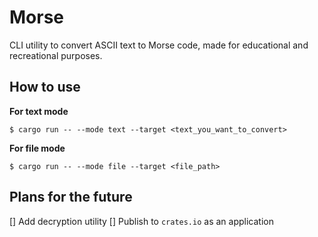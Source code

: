 # Morse

CLI utility to convert ASCII text to Morse code, made for educational and recreational purposes.

## How to use

**For text mode**
```console
$ cargo run -- --mode text --target <text_you_want_to_convert>
```
**For file mode**
```console
$ cargo run -- --mode file --target <file_path>
```

## Plans for the future

[] Add decryption utility
[] Publish to `crates.io` as an application